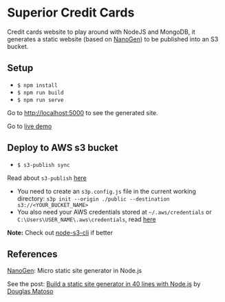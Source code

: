 # Superior Credit Cards

Credit cards website to play around with NodeJS and MongoDB, it generates a static website (based on [NanoGen](https://github.com/doug2k1/nanogen)) to be published into an S3 bucket.

## Setup

- `$ npm install`
- `$ npm run build`
- `$ npm run serve`

Go to [http://localhost:5000](http://localhost:5000) to see the generated site.

Go to [live demo](http://superiorcreditcards.com/)

## Deploy to AWS s3 bucket

- `$ s3-publish sync`

Read about `s3-publish` [here](https://www.npmjs.com/package/s3-publish)

- You need to create an `s3p.config.js` file in the current working directory: `s3p init --origin ./public --destination s3://<YOUR_BUCKET_NAME>`
- You also need your AWS credentials stored at `~/.aws/credentials` or `C:\Users\USER_NAME\.aws\credentials`, read [here](https://docs.aws.amazon.com/sdk-for-javascript/v2/developer-guide/getting-started-nodejs.html#getting-started-nodejs-configure-keys)

**Note:** Check out [node-s3-cli](https://github.com/andrewrk/node-s3-cli) if better

## References
[NanoGen](https://github.com/doug2k1/nanogen): Micro static site generator in Node.js

See the post: [Build a static site generator in 40 lines with Node.js](https://medium.com/douglas-matoso-english/build-static-site-generator-nodejs-8969ebe34b22) by [Douglas Matoso](https://github.com/doug2k1)